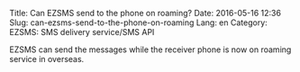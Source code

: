 Title: Can EZSMS send to the phone on roaming?
Date: 2016-05-16 12:36
Slug: can-ezsms-send-to-the-phone-on-roaming
Lang: en
Category: EZSMS: SMS delivery service/SMS API

EZSMS can send the messages while the receiver phone is now on roaming service in overseas.